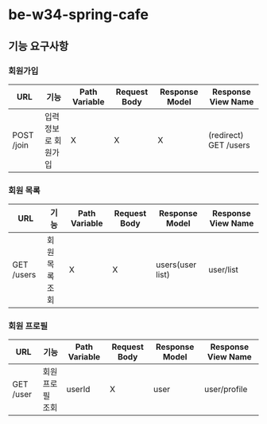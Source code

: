 # be-w34-spring-cafe

## 기능 요구사항

### 회원가입


| URL        | 기능            | Path Variable | Request Body | Response Model | Response View Name    |
|------------|---------------|---------------|--------------|----------------|-----------------------|
| POST /join | 입력 정보로 회원가입   | X             | X            | X              | (redirect) GET /users |


### 회원 목록

| URL        | 기능       | Path Variable | Request Body | Response Model   | Response View Name |
|------------|----------|---------------|--------------|------------------|--------------------|
| GET /users | 회원 목록 조회 | X             | X            | users(user list) | user/list          |

### 회원 프로필

| URL       | 기능        | Path Variable | Request Body | Response Model | Response View Name |
|-----------|-----------|---------------|--------------|----------------|--------------------|
| GET /user | 회원 프로필 조회 | userId        | X            | user           | user/profile       |

